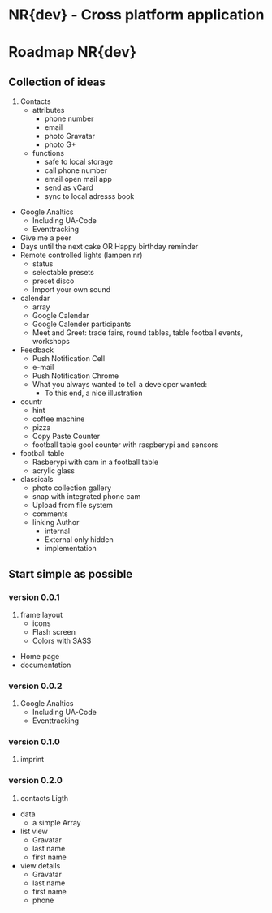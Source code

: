 NR{dev} - Cross platform application
====================================


# Roadmap NR{dev}

## Collection of ideas
1. Contacts
	- attributes
		- phone number
		- email
		- photo Gravatar
		- photo G+
	- functions
		- safe to local storage
		- call phone number
		- email open mail app
		- send as vCard
		- sync to local adresss book
- Google Analtics
	- Including UA-Code
	- Eventtracking
- Give me a peer
- Days until the next cake OR Happy birthday reminder
- Remote controlled lights (lampen.nr)
	- status
	- selectable presets
	- preset disco
	- Import your own sound
- calendar
	- array
	- Google Calendar
	- Google Calender participants
	- Meet and Greet: trade fairs, round tables, table football events, workshops
- Feedback
	- Push Notification Cell
	- e-mail
	- Push Notification Chrome
	- What you always wanted to tell a developer wanted:
		- To this end, a nice illustration
- countr
	- hint
	- coffee machine
	- pizza
	- Copy Paste Counter
	- football table gool counter with raspberypi and sensors
- football table
	- Rasberypi with cam in a football table
	- acrylic glass
- classicals
	- photo collection gallery
	- snap with integrated phone cam
	- Upload from file system
	- comments
	- linking Author
		- internal
		- External only hidden
		- implementation

## Start simple as possible

### version 0.0.1
1. frame layout
	- icons
	- Flash screen
	- Colors with SASS
- Home page
- documentation

### version 0.0.2
1. Google Analtics
	- Including UA-Code
	- Eventtracking

### version 0.1.0
1. imprint

### version 0.2.0
1. contacts Ligth
- data
	- a simple Array
- list view
	- Gravatar
	- last name
	- first name
- view details
	- Gravatar
	- last name
	- first name
	- phone

